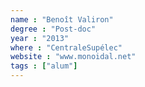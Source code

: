 ```yaml
---
name : "Benoît Valiron"
degree : "Post-doc"
year : "2013"
where : "CentraleSupélec"
website : "www.monoidal.net"
tags : ["alum"]
---
```

